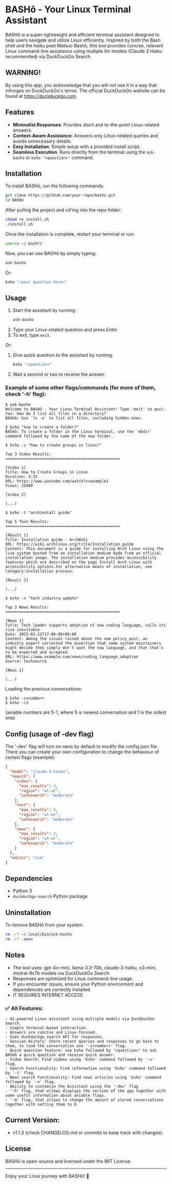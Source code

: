 # BASHō - Your Linux Terminal Assistant

BASHō is a super-lightweight and efficient terminal assistant designed to help users navigate and utilize Linux efficiently. Inspired by both the Bash shell and the haiku poet Matsuo Bashō, this tool provides concise, relevant Linux command-line assistance using multiple llm models (Claude 3 Haiku recommended) via DuckDuckGo Search.

## WARNING!

By using this app, you acknowledge that you will not use it in a way that infringes on DuckDuckGo's terms. The official DuckDuckGo website can be found at https://duckduckgo.com.

## Features
- **Minimalist Responses**: Provides short and to-the-point Linux-related answers.
- **Context-Aware Assistance**: Answers only Linux-related queries and avoids unnecessary details.
- **Easy Installation**: Simple setup with a provided install script.
- **Seamless Execution**: Runs directly from the terminal using the `ask-basho` or `bsho "<question>"` command.

## Installation
To install BASHō, run the following commands:

```bash
git clone https://github.com/your-repo/basho.git  
cd BASHo
```
After pulling the project and cd'ing into the repo folder:

```bash
chmod +x install.sh
./install.sh
```

Once the installation is complete, restart your terminal or run:

```bash
source ~/.bashrc
```

Now, you can use BASHō by simply typing:

```bash
ask-basho
```

Or:

```bash
bsho "<your question here>"
```

## Usage
1. Start the assistant by running:
   ```bash
   ask-basho
   ```
2. Type your Linux-related question and press Enter.
3. To exit, type `exit`.

Or:

1. Give quick question to the assistant by running:
   ```bash
   bsho "<question>"
   ```
2. Wait a second or two to receive the answer.

### Example of some other flags/commands (for more of them, check '-h' flag):
```
$ ask-basho
Welcome to BASHō - Your Linux Terminal Assistant! Type 'exit' to quit.
You: How do I list all files in a directory?
BASHō: Use `ls -a` to list all files, including hidden ones.
```

```
$ bsho "how to create a folder?"
BASHō: To create a folder in the Linux terminal, use the `mkdir` command followed by the name of the new folder.
```

```
$ bsho -v "how to create groups in linux?"

Top 3 Video Results:
==================================================

[Video 1]
Title: How to Create Groups in Linux
Duration: 5:32
URL: https://www.youtube.com/watch?v=example1
Views: 25000

[Video 2]

(...)
```

```
$ bsho -t "archinstall guide"

Top 5 Text Results:
==================================================

[Result 1]
Title: Installation guide - ArchWiki
URL: https://wiki.archlinux.org/title/Installation_guide
Content: This document is a guide for installing Arch Linux using the live system booted from an installation medium made from an official installation image. The installation medium provides accessibility features which are described on the page Install Arch Linux with accessibility options.For alternative means of installation, see Category:Installation process.

[Result 2]

(...)
```

```
$ bsho -n "tech industry update"

Top 3 News Results:  
==================================================  

[News 1]  
Title: Tech leader supports adoption of new coding language, calls its rise inevitable  
Date: 2025-02-21T17:06:00+00:00  
Content: Among the issues raised about the new policy post, an industry expert corrected the assertion that some system maintainers might decide they simply don't want the new language, and that that's to be expected and accepted.  
URL: https://www.example.com/news/coding_language_adoption  
Source: techsource  

[News 2]

(...)
```

Loading the previous conversations:

```
$ bsho -c<number>
$ bsho -c3
```
 (aviable numbers are 5-1, where 5 is newest conversation and 1 is the oldest one)

## Config (usage of -dev flag)
The '-dev' flag will turn on nano by default to modify the config.json file.
There you can create your own configuration to change the behaviour of certain flags (example):

```json
{
  "model": "claude-3-haiku",
  "search": {
    "video": {
      "max_results": 3,
      "region": "wt-wt",
      "safesearch": "moderate"
    },
    "text": {
      "max_results": 5,
      "region": "wt-wt",
      "safesearch": "moderate"
    },
    "news": {
      "max_results": 2,
      "region": "wt-wt",
      "safesearch": "moderate"
    }
  },
  "editor": "vim"
}
```


## Dependencies
- Python 3
- `duckduckgo-search` Python package

## Uninstallation
To remove BASHō from your system:
```bash
rm -rf ~/.local/bin/ask-basho
rm -rf .venv
```

## Notes
- The tool uses: gpt-4o-mini, llama-3.3-70b, claude-3-haiku, o3-mini, mixtral-8x7b models via DuckDuckGo Search.
- Responses are optimized for Linux command-line usage.
- If you encounter issues, ensure your Python environment and dependencies are correctly installed.
- IT REQUIRES INTERNET ACCESS

### ✅ All Features:

    - AI-powered Linux assistant using multiple models via DuckDuckGo Search.
    - Simple terminal-based interaction.
    - Answers are concise and Linux-focused.
    - Uses duckduckgo_search API for responses.
    - Session History: Store recent queries and responses to go back to them, to load the conversation use '-c<number>' flag.
    - Quick question feature: use bsho followed by "<question>" to ask BASHō a quick question and receive quick answer.
    - Video Search: Find videos using 'bsho' command followed by '-v' flag.
    - Search Functionality: Find information using 'bsho' command followed by '-t' flag.
    - News search Functionality: Find news articles using 'bsho' command followed by '-n' flag.
    - Ability to customize the Assistant using the '-dev' flag
    - '-h' flag, that allows displays the version of the app together with some useful information about aviable flags.
    - '-m' flag, that allows to change the amount of stored conversations together with setting them to 0.

## Current Version:

- v1.1.3 (check CHANGELOG.md or commits to keep track with changes).

## License
BASHō is open-source and licensed under the MIT License.

---

Enjoy your Linux journey with BASHō! 🐧

